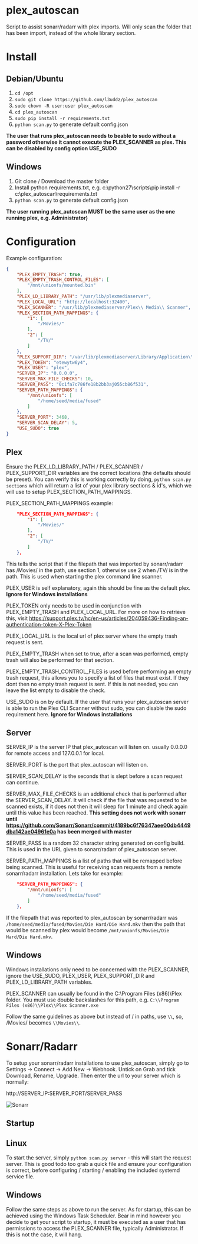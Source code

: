 # plex_autoscan
Script to assist sonarr/radarr with plex imports. Will only scan the folder that has been import, instead of the whole library section.

# Install
## Debian/Ubuntu

1. `cd /opt`
2. `sudo git clone https://github.com/l3uddz/plex_autoscan`
3. `sudo chown -R user:user plex_autoscan`
4. `cd plex_autoscan`
5. `sudo pip install -r requirements.txt`
6. `python scan.py` to generate default config.json

**The user that runs plex_autoscan needs to beable to sudo without a password otherwise it cannot execute the PLEX_SCANNER as plex. 
This can be disabled by config option USE_SUDO**

## Windows

1. Git clone / Download the master folder
2. Install python requirements.txt, e.g. c:\python27\scripts\pip install -r c:\plex_autoscan\requirements.txt
3. `python scan.py` to generate default config.json

**The user running plex_autoscan MUST be the same user as the one running plex, e.g. Administrator)**

# Configuration

Example configuration:
```json
{
    "PLEX_EMPTY_TRASH": true, 
    "PLEX_EMPTY_TRASH_CONTROL_FILES": [
        "/mnt/unionfs/mounted.bin"
    ], 
    "PLEX_LD_LIBRARY_PATH": "/usr/lib/plexmediaserver", 
    "PLEX_LOCAL_URL": "http://localhost:32400", 
    "PLEX_SCANNER": "/usr/lib/plexmediaserver/Plex\\ Media\\ Scanner", 
    "PLEX_SECTION_PATH_MAPPINGS": {
        "1": [
            "/Movies/"
        ], 
        "2": [
            "/TV/"
        ]
    }, 
    "PLEX_SUPPORT_DIR": "/var/lib/plexmediaserver/Library/Application\\ Support", 
    "PLEX_TOKEN": "etewytw6y4", 
    "PLEX_USER": "plex", 
    "SERVER_IP": "0.0.0.0", 
    "SERVER_MAX_FILE_CHECKS": 10, 
    "SERVER_PASS": "0c1fa7c786fe18b2bb3aj055cb86f531", 
    "SERVER_PATH_MAPPINGS": {
        "/mnt/unionfs": [
            "/home/seed/media/fused"
        ]
    }, 
    "SERVER_PORT": 3468, 
    "SERVER_SCAN_DELAY": 5, 
    "USE_SUDO": true
}
```

## Plex

Ensure the PLEX_LD_LIBRARY_PATH / PLEX_SCANNER / PLEX_SUPPORT_DIR variables are the correct locations (the defaults should be preset).
You can verify this is working correctly by doing, `python scan.py sections` which will return a list of your plex library sections & id's, which we will use to setup PLEX_SECTION_PATH_MAPPINGS.

PLEX_SECTION_PATH_MAPPINGS example:

```json
    "PLEX_SECTION_PATH_MAPPINGS": {
        "1": [
            "/Movies/"
        ], 
        "2": [
            "/TV/"
        ]
    }, 
```

This tells the script that if the filepath that was imported by sonarr/radarr has /Movies/ in the path, use section 1, otherwise use 2 when /TV/ is in the path. This is used when starting the plex command line scanner.

PLEX_USER is self explanatory, again this should be fine as the default plex. **Ignore for Windows installations**

PLEX_TOKEN only needs to be used in conjunction with PLEX_EMPTY_TRASH and PLEX_LOCAL_URL. For more on how to retrieve this, visit https://support.plex.tv/hc/en-us/articles/204059436-Finding-an-authentication-token-X-Plex-Token

PLEX_LOCAL_URL is the local url of plex server where the empty trash request is sent.

PLEX_EMPTY_TRASH when set to true, after a scan was performed, empty trash will also be performed for that section.

PLEX_EMPTY_TRASH_CONTROL_FILES is used before performing an empty trash request, this allows you to specify a list of files that must exist. If they dont then no empty trash request is sent. If this is not needed, you can leave the list empty to disable the check.

USE_SUDO is on by default. If the user that runs your plex_autoscan server is able to run the Plex CLI Scanner without sudo, you can disable the sudo requirement here. **Ignore for Windows installations**

## Server

SERVER_IP is the server IP that plex_autoscan will listen on. usually 0.0.0.0 for remote access and 127.0.0.1 for local.

SERVER_PORT is the port that plex_autoscan will listen on.

SERVER_SCAN_DELAY is the seconds that is slept before a scan request can continue.

SERVER_MAX_FILE_CHECKS is an additional check that is performed after the SERVER_SCAN_DELAY. It will check if the file that was requested to be scanned exists, if it does not then it will sleep for 1 minute and check again until this value has been reached. **This setting does not work with sonarr until https://github.com/Sonarr/Sonarr/commit/4189bc6f76347aee00db4449dba142ae04961e0a has been merged with master**

SERVER_PASS is a random 32 character string generated on config build. This is used in the URL given to sonarr/radarr of plex_autoscan server.

SERVER_PATH_MAPPINGS is a list of paths that will be remapped before being scanned. This is useful for receiving scan requests from a remote sonarr/radarr installation. Lets take for example:

```json
    "SERVER_PATH_MAPPINGS": {
        "/mnt/unionfs": [
            "/home/seed/media/fused"
        ]
    }, 
```

If the filepath that was reported to plex_autoscan by sonarr/radarr was `/home/seed/media/fused/Movies/Die Hard/Die Hard.mkv` then the path that would be scanned by plex would become `/mnt/unionfs/Movies/Die Hard/Die Hard.mkv`.

## Windows

Windows installations only need to be concerned with the PLEX_SCANNER, ignore the USE_SUDO, PLEX_USER, PLEX_SUPPORT_DIR and PLEX_LD_LIBRARY_PATH variables.

PLEX_SCANNER can usually be found in the C:\Program Files (x86)\Plex folder.
You must use double backslashes for this path, e.g. `C:\\Program Files (x86)\\Plex\\Plex Scanner.exe`

Follow the same guidelines as above but instead of / in paths, use `\\`, so, /Movies/ becomes `\\Movies\\`.

# Sonarr/Radarr

To setup your sonarr/radarr installations to use plex_autoscan, simply go to Settings -> Connect -> Add New -> Webhook.
Untick on Grab and tick Download, Rename, Upgrade. Then enter the url to your server which is normally:

http://SERVER_IP:SERVER_PORT/SERVER_PASS

![Sonarr](http://i.imgur.com/KxaRlwo.png)

## Startup

## Linux

To start the server, simply `python scan.py server` - this will start the request server. This is good todo too grab a quick file and ensure your configuration is correct, before configuring / starting / enabling the included systemd service file.

## Windows

Follow the same steps as above to run the server. As for startup, this can be achieved using the Windows Task Scheduler. Bear in mind however you decide to get your script to startup, it must be executed as a user that has permissions to access the PLEX_SCANNER file, typically Administrator. If this is not the case, it will hang.

